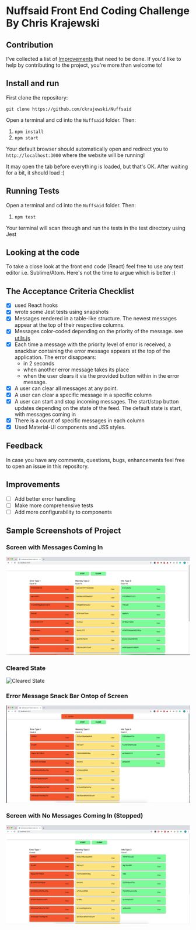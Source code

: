 # Nuffsaid Front End Coding Challenge By Chris Krajewski

## Contribution

I've collected a list of [Improvements](#improvements) that need to be done.
If you'd like to help by contributing to the project, you're more than welcome to! 

## Install and run

First clone the repository:

```
git clone https://github.com/ckrajewski/Nuffsaid
```

Open a terminal and cd into the `Nuffsaid` folder. Then:

1. `npm install`
2. `npm start` 

Your default browser should automatically open and redirect you to `http://localhost:3000` where the website will be running!

It may open the tab before everything is loaded, but that's OK. After waiting for a bit, it should load :)


## Running Tests

Open a terminal and cd into the `Nuffsaid` folder. Then:

1. `npm test` 

Your terminal will scan through and run the tests in the test directory using Jest

## Looking at the code

To take a close look at the front end code (React) feel free to use any text editor i.e. Sublime/Atom. Here's not the time to argue which is better :) 

## The Acceptance Criteria Checklist
- [x] used React hooks
- [x] wrote some Jest tests using snapshots
- [x] Messages rendered in a table-like structure. The newest messages appear at the top of their respective columns.
- [x] Messages color-coded depending on the priority of the message. see [utils.js](./src/utils.js)
- [x] Each time a message with the priority level of error is received, a snackbar containing the error message appears at the top of the application. The error disappears:
  - in 2 seconds
  - when another error message takes its place
  - when the user clears it via the provided button within in the 
    error message.
- [x] A user can clear all messages at any point.
- [x]  A user can clear a specific message in a specific column
- [x] A user can start and stop incoming messages. The start/stop button updates depending on the state of the feed. The default state is start, with messages coming in
- [x] There is a count of specific messages in each column
- [x] Used Material-UI components and JSS styles.

## Feedback
In case you have any comments, questions, bugs, enhancements feel free to open an issue in this repository.

## Improvements
- [ ] Add better error handling
- [ ] Make more comprehensive tests
- [ ] Add more configurability to components

## Sample Screenshots of Project

### Screen with Messages Coming In

![Messages Coming In](./screenshots/Nuffsaid_IncomingMessages.png)

### Cleared State

![Cleared State](./screenshots/Nuffsaid_ClearsdAll.png)

### Error Message Snack Bar Ontop of Screen
![ Error Message Snack Bar](./screenshots/Nuffsaid_ErrorMessage.png)

### Screen with No Messages Coming In  (Stopped) 

![No Messages Coming In](./screenshots/Nuffsaid_StoppedMessages.png)